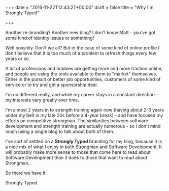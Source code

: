+++
date = "2016-11-22T12:43:27+00:00"
draft = false
title = "Why I'm Strongly Typed"

+++

Another re-branding? Another new blog? I don't know Matt - you've got some kind of identity issues or something!

<!--more-->

Well possibly. Don't we all? But in the case of some kind of online profile I don't believe that it is too much of a problem to refresh things every few years or so. 

A lot of professions and hobbies are getting more and more traction online, and people are using the tools available to them to "market" themselves. Either in the pursuit of better job opportunities, customers of some kind of service or to try and get a sponsorship deal. 

I'm no different really, and while my career stays in a constant direction - my interests vary greatly over time.

I'm almost 2 years in to strength training again now (having about 2-3 years under my belt in my late 20s before a 4-year break) - and have focused my efforts on competitive strongman. The similarities between software development and strength training are actually numerous - so I don't mind much using a single blog to talk about both of them.

I've sort of settled on a **Strongly Typed** branding for my blog, because it is a nice mix of what I enjoy in both Strongman and Software Development. It will probably make more sense to those that come here to read about Software Development than it does to those that want to read about Strongman.

So there we have it.

Strongly Typed.
